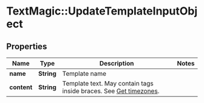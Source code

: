 # TextMagic::UpdateTemplateInputObject

## Properties
Name | Type | Description | Notes
------------ | ------------- | ------------- | -------------
**name** | **String** | Template name | 
**content** | **String** | Template text. May contain tags inside braces. See [Get timezones](http://docs.textmagictesting.com/#section/Custom-fields-list-(Merge-tags)). | 


